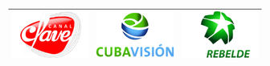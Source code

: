 | ![](https://raw.githubusercontent.com/RevGear/logo/master/Countries/CU/Canal-Clave.png) | ![](https://raw.githubusercontent.com/RevGear/logo/master/Countries/CU/Cuba-Vision.png) | ![](https://raw.githubusercontent.com/RevGear/logo/master/Countries/CU/Tele-Rebelde.png)  | 
|:---:|:---:|:---:| 	
